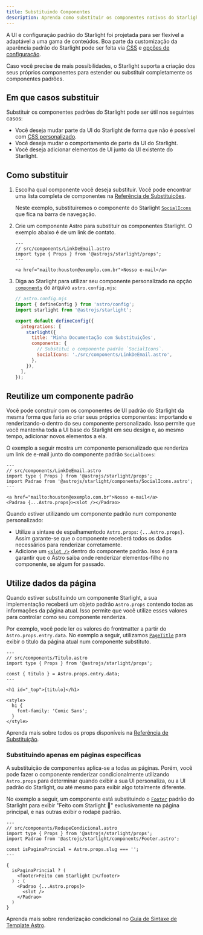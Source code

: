 ```yaml
---
title: Substituindo Componentes
description: Aprenda como substituir os componentes nativos do Starlight para adicionar elementos personalizados a UI do seu site de documentação.
---
```


<!---
TODO: Check all links and html anchors
-->

A UI e configuração padrão do Starlight foi projetada para ser flexível a adaptável a uma gama de conteúdos. Boa parte da customização da aparência padrão do Starlight pode ser feita via [CSS](/pt-br/guides/css-and-tailwind/) e [opções de configuração](/pt-br/guides/customization/).

Caso você precise de mais possibilidades, o Starlight suporta a criação dos seus próprios componentes para estender ou substituir completamente os componentes padrões.

## Em que casos substituir

Substituir os componentes padrões do Starlight pode ser útil nos seguintes casos:

- Você deseja mudar parte da UI do Starlight de forma que não é possível com [CSS personalizado](/pt-br/guides/css-and-tailwind/).
- Você deseja mudar o comportamento de parte da UI do Starlight.
- Você deseja adicionar elementos de UI junto da UI existente do Starlight.

## Como substituir

1. Escolha qual componente você deseja substituir.
   Você pode encontrar uma lista completa de componentes na [Referência de Substituições](/pt-br/reference/overrides/).

   Neste exemplo, substituiremos o componente do Starlight [`SocialIcons`](/pt-br/reference/overrides/#socialicons) que fica na barra de navegação.

2. Crie um componente Astro para substituir os componentes Starlight.
   O exemplo abaixo é de um link de contato.

   ```astro
   ---
   // src/components/LinkDeEmail.astro
   import type { Props } from '@astrojs/starlight/props';
   ---

   <a href="mailto:houston@exemplo.com.br">Nosso e-mail</a>
   ```

3. Diga ao Starlight para utilizar seu componente personalizado na opção [`components`](/pt-br/reference/configuration/#components) do arquivo `astro.config.mjs`:

   ```js {9-12}
   // astro.config.mjs
   import { defineConfig } from 'astro/config';
   import starlight from '@astrojs/starlight';

   export default defineConfig({
     integrations: [
       starlight({
         title: 'Minha Documentação com Substituições',
         components: {
           // Substitui o componente padrão `SocialIcons`.
           SocialIcons: './src/components/LinkDeEmail.astro',
         },
       }),
     ],
   });
   ```

## Reutilize um componente padrão

Você pode construir com os componentes de UI padrão do Starlight da mesma forma que faria ao criar seus próprios componentes: importando e renderizando-o dentro do seu componente personalizado. Isso permite que você mantenha toda a UI base do Starlight em seu design e, ao mesmo tempo, adicionar novos elementos a ela.

O exemplo a seguir mostra um componente personalizado que renderiza um link de e-mail junto do componente padrão `SocialIcons`:

```astro {4,8}
---
// src/components/LinkDeEmail.astro
import type { Props } from '@astrojs/starlight/props';
import Padrao from '@astrojs/starlight/components/SocialIcons.astro';
---

<a href="mailto:houston@exemplo.com.br">Nosso e-mail</a>
<Padrao {...Astro.props}><slot /></Padrao>
```

Quando estiver utilizando um componente padrão num componente personalizado:

- Utilize a sintaxe de espalhamentodo `Astro.props`: `{...Astro.props}`. Assim garante-se que o componente receberá todos os dados necessários para renderizar corretamente.
- Adicione um [`<slot />`](https://docs.astro.build/pt-br/core-concepts/astro-components/#slots) dentro do componente padrão. Isso é para garantir que o Astro saiba onde renderizar elementos-filho no componente, se algum for passado.

## Utilize dados da página

Quando estiver substituindo um componente Starlight, a sua implementação receberá um objeto padrão `Astro.props` contendo todas as informações da página atual.
Isso permite que você utilize esses valores para controlar como seu componente renderiza.

Por exemplo, você pode ler os valores do frontmatter a partir do `Astro.props.entry.data`. No exemplo a seguir, utilizamos [`PageTitle`](/pt-br/reference/overrides/#pagetitle) para exibir o título da página atual num componente substituto.

```astro {5} "{title}"
---
// src/components/Titulo.astro
import type { Props } from '@astrojs/starlight/props';

const { titulo } = Astro.props.entry.data;
---

<h1 id="_top">{titulo}</h1>

<style>
  h1 {
    font-family: 'Comic Sans';
  }
</style>
```

Aprenda mais sobre todos os props disponíveis na [Referência de Substituição](/pt-br/reference/overrides/#props-de-componentes).

### Substituindo apenas em páginas específicas

A substituição de componentes aplica-se a todas as páginas. Porém, você pode fazer o componente
renderizar condicionalmente utilizando `Astro.props` para determinar quando exibir a sua UI personaliza, ou a UI padrão do Starlight, ou até mesmo para exibir algo totalmente diferente.

No exemplo a seguir, um componente está substituindo o [`Footer`](/pt-br/reference/overrides/#footer) padrão do Starlight para exibir "Feito com Starlight 🌟" exclusivamente na página principal, e nas outras exibir o rodapé padrão.

```astro
---
// src/components/RodapeCondicional.astro
import type { Props } from '@astrojs/starlight/props';
import Padrao from '@astrojs/starlight/components/Footer.astro';

const isPaginaPrincial = Astro.props.slug === '';
---

{
  isPaginaPrincial ? (
    <footer>Feito com Starlight 🌟</footer>
  ) : (
    <Padrao {...Astro.props}>
      <slot />
    </Padrao>
  )
}
```

Aprenda mais sobre renderização condicional no [Guia de Sintaxe de Template Astro](https://docs.astro.build/pt-br/core-concepts/astro-syntax/#html-din%C3%A2mico).
